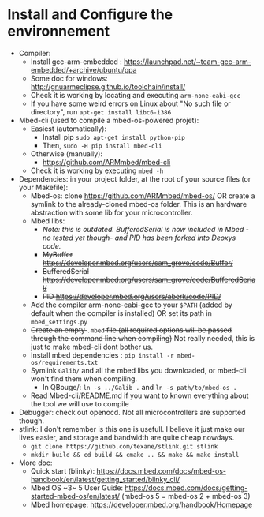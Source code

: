 
# Install and Configure the environnement

* Compiler:
    * Install gcc-arm-embedded : https://launchpad.net/~team-gcc-arm-embedded/+archive/ubuntu/ppa
    * Some doc for windows: http://gnuarmeclipse.github.io/toolchain/install/
    * Check it is working by locating and executing `arm-none-eabi-gcc`
    * If you have some weird errors on Linux about "No such file or directory", run `apt-get install libc6-i386`
* Mbed-cli (used to compile a mbed-os-powered projet):
    * Easiest (automatically):
        * Install pip `sudo apt-get install python-pip`
        * Then, `sudo -H pip install mbed-cli`
    * Otherwise (manually):
        * https://github.com/ARMmbed/mbed-cli
    * Check it is working by executing `mbed -h`
* Dependencies: in your project folder, at the root of your source files (or your Makefile):
    * Mbed-os: clone https://github.com/ARMmbed/mbed-os/ OR create a symlink to the already-cloned mbed-os folder. This is an hardware abstraction with some lib for your microcontroller.
    * Mbed libs:
        * *Note: this is outdated. BufferedSerial is now included in Mbed - no tested yet though- and PID has been forked into Deoxys code.*
        * ~~MyBuffer        https://developer.mbed.org/users/sam_grove/code/Buffer/~~
        * ~~BufferedSerial  https://developer.mbed.org/users/sam_grove/code/BufferedSerial/~~
        * ~~PID             https://developer.mbed.org/users/aberk/code/PID/~~
    * Add the compiler arm-none-eabi-gcc to your `$PATH` (added by default when the compiler is installed) OR set its path in `mbed_settings.py`
    * ~~Create an empty `.mbed` file (all required options will be passed through the command line when compiling)~~ Not really needed, this is just to make mbed-cli dont bother us.
    * Install mbed dependencies : `pip install -r mbed-os/requirements.txt`
    * Symlink `Galib/` and all the mbed libs you downloaded, or mbed-cli won't find them when compiling.
        * In QBouge/: `ln -s ../Galib .` and `ln -s path/to/mbed-os .`
    * Read Mbed-cli/README.md if you want to known everything about the tool we will use to compile
* Debugger: check out openocd. Not all microcontrollers are supported though.
* stlink: I don't remember is this one is usefull. I believe it just make our lives easier, and storage and bandwidth are quite cheap nowdays.
    * `git clone https://github.com/texane/stlink.git stlink`
    * `mkdir build && cd build && cmake .. && make && make install`
* More doc:
    * Quick start (blinky): https://docs.mbed.com/docs/mbed-os-handbook/en/latest/getting_started/blinky_cli/
    * Mbed OS ~3~ 5 User Guide: https://docs.mbed.com/docs/getting-started-mbed-os/en/latest/ (mbed-os 5 = mbed-os 2 + mbed-os 3)
    * Mbed homepage: https://developer.mbed.org/handbook/Homepage

